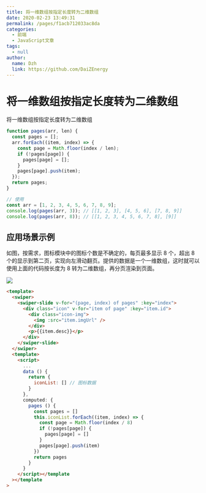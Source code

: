 ```yaml
---
title: 将一维数组按指定长度转为二维数组
date: 2020-02-23 13:49:31
permalink: /pages/f1acb712033ac8da
categories:
  - 前端
  - JavaScript文章
tags:
  - null
author:
  name: Dzh
  link: https://github.com/DaiZEnergy
---
```


# 将一维数组按指定长度转为二维数组

将一维数组按指定长度转为二维数组

```js
function pages(arr, len) {
  const pages = [];
  arr.forEach((item, index) => {
    const page = Math.floor(index / len);
    if (!pages[page]) {
      pages[page] = [];
    }
    pages[page].push(item);
  });
  return pages;
}

// 使用
const arr = [1, 2, 3, 4, 5, 6, 7, 8, 9];
console.log(pages(arr, 3)); // [[1, 2, 3], [4, 5, 6], [7, 8, 9]]
console.log(pages(arr, 8)); // [[1, 2, 3, 4, 5, 6, 7, 8], [9]]
```

## 应用场景示例

如图，按需求，图标模块中的图标个数是不确定的，每页最多显示 8 个，超出 8 个的显示到第二页，实现向左滑动翻页。提供的数据是一个一维数组，这时就可以使用上面的代码按长度为 8 转为二维数组，再分页渲染到页面。

![](https://cdn.jsdelivr.net/gh/https://github.com/DaiZEnergy/image_store/blog/20200223142410.jpg)

```html
<template>
  <swiper>
    <swiper-slide v-for="(page, index) of pages" :key="index">
      <div class="icon" v-for="item of page" :key="item.id">
        <div class="icon-img">
          <img :src="item.imgUrl" />
        </div>
        <p>{{item.desc}}</p>
      </div>
    </swiper-slide>
  </swiper>
  <template>
    <script>
      ...
      data () {
        return {
          iconList: [] // 图标数据
        }
      },
      computed: {
        pages () {
          const pages = []
          this.iconList.forEach((item, index) => {
            const page = Math.floor(index / 8)
            if (!pages[page]) {
              pages[page] = []
            }
            pages[page].push(item)
          })
          return pages
        }
      }
    </script></template
  ></template
>
```
